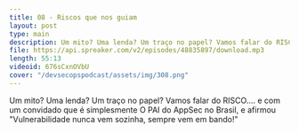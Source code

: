 ```yaml
---
title: 08 - Riscos que nos guiam
layout: post
type: main
description: Um mito? Uma lenda? Um traço no papel? Vamos falar do RISCO.... e com um convidado que é simplesmente O PAI do AppSec no Brasil, e afirmou "Vulnerabilidade nunca vem sozinha, sempre vem em bando!"
file: https://api.spreaker.com/v2/episodes/48835897/download.mp3
length: 55:13
videoid: 676sCxnOVbU
cover: "/devsecopspodcast/assets/img/308.png"
---
```


Um mito? Uma lenda? Um traço no papel? Vamos falar do RISCO.... e com um convidado que é simplesmente O PAI do AppSec no Brasil, e afirmou "Vulnerabilidade nunca vem sozinha, sempre vem em bando!"